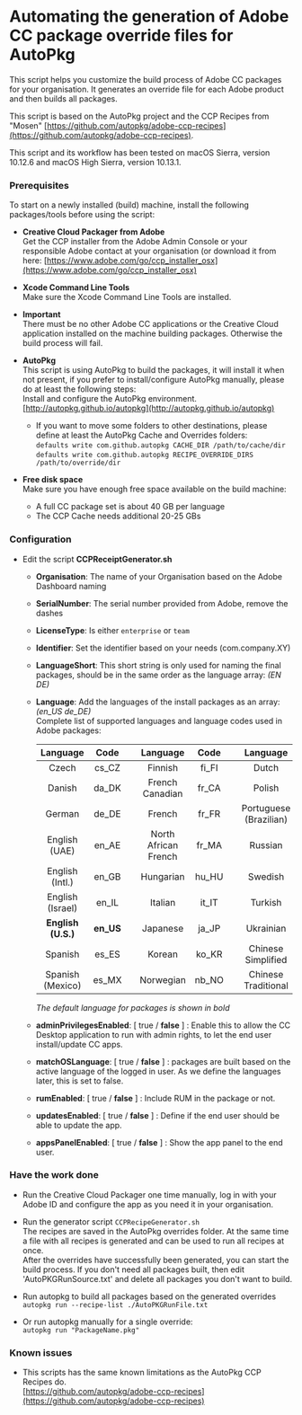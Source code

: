 # Automating the generation of Adobe CC package override files for AutoPkg
  
This script helps you customize the build process of Adobe CC packages for your organisation.
It generates an override file for each Adobe product and then builds all packages.

This script is based on the AutoPkg project and the CCP Recipes from "Mosen" [https://github.com/autopkg/adobe-ccp-recipes](https://github.com/autopkg/adobe-ccp-recipes).

This script and its workflow has been tested on macOS Sierra, version 10.12.6 and macOS High Sierra, version 10.13.1.

### Prerequisites

To start on a newly installed (build) machine, install the following packages/tools before using the script:
    
- __Creative Cloud Packager from Adobe__  
Get the CCP installer from the Adobe Admin Console or your responsible Adobe contact at your organisation (or download it from here: [https://www.adobe.com/go/ccp_installer_osx](https://www.adobe.com/go/ccp_installer_osx)

- __Xcode Command Line Tools__  
Make sure the Xcode Command Line Tools are installed.

- __Important__  
There must be no other Adobe CC applications or the Creative Cloud application installed on the machine building packages. Otherwise the build process will fail.

- __AutoPkg__  
This script is using AutoPkg to build the packages, it will install it when not present, if you prefer to install/configure AutoPkg manually, please do at least the following steps:  
Install and configure the AutoPkg environment. [http://autopkg.github.io/autopkg](http://autopkg.github.io/autopkg)  
  - If you want to move some folders to other destinations, please define at least the AutoPkg Cache and Overrides folders:  
    `defaults write com.github.autopkg CACHE_DIR /path/to/cache/dir`  
    `defaults write com.github.autopkg RECIPE_OVERRIDE_DIRS /path/to/override/dir`

- __Free disk space__  
Make sure you have enough free space available on the build machine:  
	-	A full CC package set is about 40 GB per language
	-	The CCP Cache needs additional 20-25 GBs

### Configuration	

- Edit the script __CCPReceiptGenerator.sh__  
    - __Organisation__: The name of your Organisation based on the Adobe Dashboard naming  
    - __SerialNumber__: The serial number provided from Adobe, remove the dashes  
    - __LicenseType__: Is either `enterprise` or `team`  
    - __Identifier__: Set the identifier based on your needs (com.company.XY)  
    - __LanguageShort__: This short string is only used for naming the final packages, should be in the same order as the language array: *(EN DE)*
    - __Language__: Add the languages of the install packages as an array: *(en_US de_DE)*  
    Complete list of supported languages and language codes used in Adobe packages:  

		| Language | Code |   | Language | Code |   | Language | Code |
		| :---: | :---: |:---:| :---: | :---: |:---:| :---: | :---: |
		| Czech | cs_CZ |   | Finnish | fi_FI |   | Dutch | nl_NL |
		| Danish | da_DK |   | French Canadian | fr_CA |   | Polish  | pl_PL |
		| German | de_DE |   | French | fr_FR |   | Portuguese (Brazilian) | pt_BR |
		| English (UAE) | en_AE |   | North African French | fr_MA |   | Russian | ru_RU |
		| English (Intl.) | en_GB |   | Hungarian | hu_HU |   | Swedish | sv_SE |
		| English (Israel) | en_IL |   | Italian | it_IT |   | Turkish | tr_TR |
		| **English (U.S.)** | **en_US** |   | Japanese | ja_JP |   | Ukrainian | uk_UA |
		| Spanish | es_ES |   | Korean | ko_KR |   | Chinese Simplified | zh_CN |
		| Spanish (Mexico) | es_MX |   | Norwegian | nb_NO |   | Chinese Traditional | zh_TW |
		
		_The default language for packages is shown in bold_
	- __adminPrivilegesEnabled__: [ true / __false__ ] : Enable this to allow the CC Desktop application to run with admin rights, to let the end user install/update CC apps.
	- __matchOSLanguage__: [ true / __false__ ] : packages are built based on the active language of the logged in user. As we define the languages later, this is set to false.
	- __rumEnabled__: [ true / __false__ ] : Include RUM in the package or not.
	- __updatesEnabled__: [ true / __false__ ] : Define if the end user should be able to update the app.
	- __appsPanelEnabled__: [ true / __false__ ] : Show the app panel to the end user.



### Have the work done
- Run the Creative Cloud Packager one time manually, log in with your Adobe ID and configure the app as you need it in your organisation.

- Run the generator script `CCPRecipeGenerator.sh`  
The recipes are saved in the AutoPkg overrides folder. At the same time
a file with all recipes is generated and can be used to run all recipes at once.  
After the overrides have successfully been generated, you can start the build process. If you don't need all packages built, then edit 'AutoPKGRunSource.txt' and delete all packages you don't want to build.

- Run autopkg to build all packages based on the generated overrides  
`autopkg run --recipe-list ./AutoPKGRunFile.txt` 

- Or run autopkg manually for a single override:  
`autopkg run "PackageName.pkg"`


### Known issues
- This scripts has the same known limitations as the AutoPkg CCP Recipes do.  
[https://github.com/autopkg/adobe-ccp-recipes](https://github.com/autopkg/adobe-ccp-recipes)
